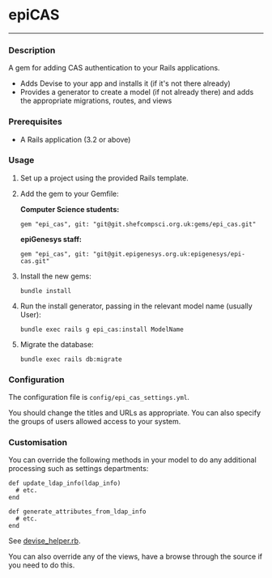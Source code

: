 # epiCAS
---

### Description
A gem for adding CAS authentication to your Rails applications.

* Adds Devise to your app and installs it (if it's not there already)
* Provides a generator to create a model (if not already there) and adds the appropriate migrations, routes, and views

### Prerequisites

* A Rails application (3.2 or above)

### Usage

1. Set up a project using the provided Rails template.

2. Add the gem to your Gemfile:

    **Computer Science students:**
    ```
    gem "epi_cas", git: "git@git.shefcompsci.org.uk:gems/epi_cas.git"
    ```

    **epiGenesys staff:**
    ```
    gem "epi_cas", git: "git@git.epigenesys.org.uk:epigenesys/epi-cas.git"
    ```

3. Install the new gems:

    ```
    bundle install
    ```

4. Run the install generator, passing in the relevant model name (usually User):

    ```
    bundle exec rails g epi_cas:install ModelName
    ```

5. Migrate the database:

    ```
    bundle exec rails db:migrate
    ```

### Configuration
The configuration file is `config/epi_cas_settings.yml`.

You should change the titles and URLs as appropriate. You can also specify the groups of users allowed access to your system.

### Customisation
You can override the following methods in your model to do any additional processing such as settings departments:

    def update_ldap_info(ldap_info)
      # etc.
    end

    def generate_attributes_from_ldap_info
      # etc.
    end

See [devise_helper.rb](lib/epi_cas/devise_helper.rb).

You can also override any of the views, have a browse through the source if you need to do this.
